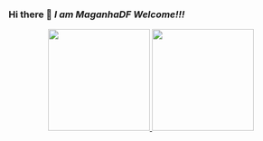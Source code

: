 ### Hi there 👋 *I* *am* *MaganhaDF Welcome!!!*

<div align="center">
  <a href="https://github.com/MaganhaDF">
  <img height="180em" src="https://github-readme-stats.vercel.app/api?username=MaganhaDF&show_icons=true&theme=dark&include_all_commits=true&count_private=true"/>
  <img height="180em" src="https://github-readme-stats.vercel.app/api/top-langs/?username=MaganhaDF&layout=compact&langs_count=7&theme=dark"/>
    </div:>
